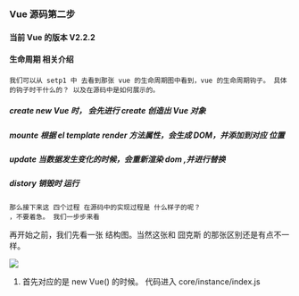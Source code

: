 ### Vue 源码第二步

#### 当前 Vue 的版本 V2.2.2

#### 生命周期 相关介绍

    我们可以从 setp1 中 去看到那张 vue 的生命周期图中看到，vue 的生命周期钩子。 具体的钩子时干什么的？ 以及在源码中是如何展示的。

##### create new Vue 时， 会先进行 create 创造出 Vue 对象

##### mounte 根据 el template render 方法属性，会生成 DOM，并添加到对应 位置

##### update 当数据发生变化的时候，会重新渲染 dom ,并进行替换

##### distory 销毁时 运行

    那么接下来这 四个过程 在源码中的实现过程是 什么样子的呢？
    ，不要着急。 我们一步步来看

再开始之前，我们先看一张 结构图。当然这张和 囧克斯 的那张区别还是有点不一样。


![](http://images2015.cnblogs.com/blog/675289/201703/675289-20170326234803830-659549447.jpg)


1. 首先对应的是 new Vue() 的时候。 代码进入 core/instance/index.js


